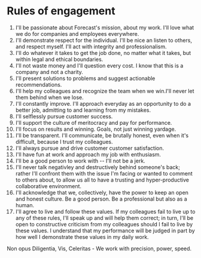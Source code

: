 # Rules of engagement

1. I'll be passionate about Forecast's mission, about my work. I'll love what we do for companies and employees everywhere.
2. I'll demonstrate respect for the individual. I'll be nice an listen to others, and respect myself. I'll act with integrity and professionalism.
3. I'll do whatever it takes to get the job done, no matter what it takes, but within legal and ethical boundaries.
4. I'll not waste money and I'll question every cost. I know that this is a company and not a charity.
5. I'll present solutions to problems and suggest actionable recommendations.
6. I'll help my colleagues and recognize the team when we win.I'll never let them behind when we lose.
7. I'll constantly improve. I'll approach everyday as an opportunity to do a better job, admitting to and learning from my mistakes.
8. I'll selflessly pursue customer success.
9. I'll support the culture of meritocracy and pay for performance.
10. I'll focus on results and winning. Goals, not just winning yardage.
11. I'll be transparent. I'll communicate, be brutally honest, even when it's difficult, because I trust my colleagues.
12. I'll always pursue and drive customer customer satisfaction.
13. I'll have fun at work and approach my job with enthusiasm.
14. I'll be a good person to work with -- I'll not be a jerk.
15. I'll never talk negativley and destructively behind someone's back; rather I'll confront them with the issue I'm facing or wanted to comment to others about, to allow us all to have a trusting and hyper-productive collaborative environment.
16. I'll acknowledge that we, collectively, have the power to keep an open and honest culture. Be a good person. Be a professional but also as a human.
17. I'll agree to live and follow these values. If my colleagues fail to live up to any of these rules, I'll speak up and will help them correct; in turn, I'll be open to constructive criticism from my colleagues should I fail to live by these values. I understand that my performance will be judged in part by how well I demonstrate these values in my daily work.

Non opus Diligentia, Vis, Celeritas - We work with precision, power, speed.